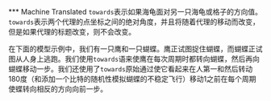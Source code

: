 ﻿*** Machine Translated
`towards`表示如果海龟面对另一只海龟或格子的方向值。 `towards`表示两个代理的点坐标之间的绝对角度，并且将随着代理的移动而改变，但是如果代理的标题改变，则不会改变。

在下面的模型示例中，我们有一只鹰和一只蝴蝶。鹰正试图捉住蝴蝶，而蝴蝶正试图从人身上逃跑。我们使用`towards`语来使鹰在每次周期时都转向蝴蝶，然后再向蝴蝶移动一步。我们还使用了`towards`原始通过使它看起来在人第一和然后转动180度（和添加一个比特的随机性模拟蝴蝶的不稳定飞行）移动1之前在每个周期使蝶转向相反的方向向前一步。